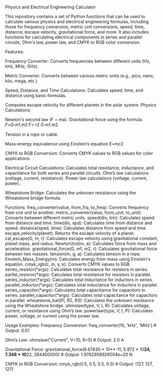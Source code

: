 Physics and Electrical Engineering Calculator


This repository contains a set of Python functions that can be used to calculate various physics and electrical engineering formulas, 
including those for frequency conversion, metric unit conversions, speed, time, distance, escape velocity, gravitational force, and more. 
It also includes functions for calculating electrical components in series and parallel circuits, Ohm's law, power law, and CMYK to RGB color conversion.

Features:

Frequency Converter:
Converts frequencies between different units (Hz, kHz, MHz, GHz).

Metric Converter:
Converts between various metric units (e.g., pico, nano, kilo, mega, etc.)

Speed, Distance, and Time Calculations:
Calculates speed, time, and distance using basic formulas.

Computes escape velocity for different planets in the solar system.
Physics Calculations:

Newton's second law (F = ma).
Gravitational force using the formula 
𝐹=𝐺⋅𝑚1⋅𝑚2
F= r2
G⋅m1⋅m2

Tension in a rope or cable.

Mass-energy equivalence using Einstein’s equation 
E=mc2

CMYK to RGB Conversion:
Converts CMYK values to RGB values for color applications.

Electrical Circuit Calculations:
Calculates total resistance, inductance, and capacitance for both series and parallel circuits.
Ohm’s law calculations (voltage, current, resistance).
Power law calculations (voltage, current, power).

Wheatstone Bridge:
Calculates the unknown resistance using the Wheatstone bridge formula.

Functions:
freq_converter(value, from_frq, to_freq): Converts frequency from one unit to another.
metric_converter(value, from_unit, to_unit): Converts between different metric units.
speed(dis, tim): Calculates speed from distance and time.
time(dis, spd): Calculates time from distance and speed.
distance(sped, time): Calculates distance from speed and time.
escape_velocity(planet): Returns the escape velocity of a planet.
cal_escape(G, m, r): Calculates escape velocity using gravitational constant, planet mass, and radius.
Newton2nd(m, a): Calculates force from mass and acceleration.
gravitational_force(G, m1, m2, r): Calculates gravitational force between two masses.
tension(m, g, a): Calculates tension in a rope.
Einstein_Mass_Energy(m): Calculates energy from mass using Einstein's equation.
cmyk_rgb(c, m, y, k): Converts CMYK values to RGB.
series_resistor(*args): Calculates total resistance for resistors in series.
parllel_resisror(*args): Calculates total resistance for resistors in parallel.
series_inductor(*args): Calculates total inductance for inductors in series.
parallel_inductor(*args): Calculates total inductance for inductors in parallel.
series_capacitor(*args): Calculates total capacitance for capacitors in series.
parallel_capacitor(*args): Calculates total capacitance for capacitors in parallel.
wheatstone_bal(R1, R2, R3): Calculates the unknown resistance using the Wheatstone bridge.
ohmslaw(type, V, I, R): Calculates voltage, current, or resistance using Ohm’s law.
powerlaw(type, V, I, P): Calculates power, voltage, or current using the power law.


Usage Examples:
Frequency Conversion:
freq_converter(10, 'kHz', 'MHz')  # Output: 0.01

Ohm’s Law:
ohmslaw("Current", V=10, R=5)  # Output: 2.0 A

Gravitational Force:
gravitational_force(6.67430 * 10**-11, 5.972 * 10**24, 7.348 * 10**22, 384400000)  # Output: 1.9782958926504e+20 N

CMYK to RGB Conversion:
cmyk_rgb(0.5, 0.5, 0.5, 0.5)  # Output: (127, 127, 127)
